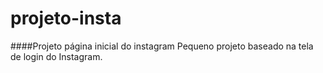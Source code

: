 # projeto-insta
####Projeto página inicial do instagram
Pequeno projeto baseado na tela de login do Instagram.

